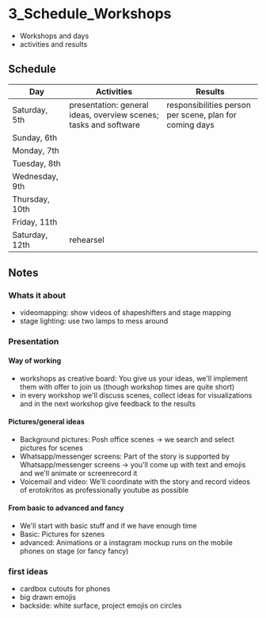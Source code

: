 # 3_Schedule_Workshops
* Workshops and days
* activities and results

## Schedule

| Day           | Activities          | Results          |
|---------------|---------------------|------------------|
| Saturday, 5th | presentation: general ideas, overview scenes; tasks and software | responsibilities person per scene, plan for coming days |
| Sunday, 6th   |                     |                  |
| Monday, 7th   |                     |                  |
| Tuesday, 8th  |                     |                  |
| Wednesday, 9th|                     |                  |
| Thursday, 10th|                     |                  |
| Friday, 11th  |                     |                  |
| Saturday, 12th| rehearsel           |                  |

## Notes


### Whats it about
* videomapping: show videos of shapeshifters and stage mapping
* stage lighting: use two lamps to mess around

### Presentation
#### Way of working
* workshops as creative board: You give us your ideas, we'll implement them with offer to join us (though workshop times are quite short)
* in every workshop we'll discuss scenes, collect ideas for visualizations and in the next workshop give feedback to the results

#### Pictures/general ideas
* Background pictures: Posh office scenes -> we search and select pictures for scenes
* Whatsapp/messenger screens: Part of the story is supported by Whatsapp/messenger screens -> you'll come up with text and emojis and we'll animate or screenrecord it
* Voicemail and video: We'll coordinate with the story and record videos of erotokritos as professionally youtube as possible

#### From basic to advanced and fancy
* We'll start with basic stuff and if we have enough time
* Basic: Pictures for szenes
* advanced: Animations or a instagram mockup runs on the mobile phones on stage (or fancy fancy)

### first ideas
* cardbox cutouts for phones
* big drawn emojis
* backside: white surface, project emojis on circles